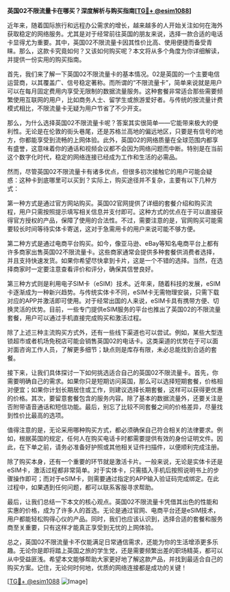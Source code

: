 **英国02不限流量卡在哪买？深度解析与购买指南[[TG💪+ @esim1088](https://t.me/s/esim1088)]**

近年来，随着国际旅行和远程办公需求的增长，越来越多的人开始关注如何在海外获取稳定的网络服务。尤其是对于经常前往英国的朋友来说，选择一款合适的电话卡显得尤为重要。其中，英国02不限流量卡因其性价比高、使用便捷而备受青睐。那么，这款卡究竟如何？又该如何购买呢？本文将从多个角度为你详细解读，并提供一份实用的购买指南。

首先，我们来了解一下英国02不限流量卡的基本情况。02是英国的一个主要电信运营商，以其覆盖广、信号稳定著称。而所谓的“不限流量卡”，简单来说就是用户可以在每月固定费用内享受无限制的数据流量服务。这种套餐非常适合那些需要频繁使用互联网的用户，比如商务人士、留学生或旅游爱好者。与传统的按流量计费模式相比，不限流量卡无疑为用户节省了不少开支。

那么，为什么选择英国02不限流量卡呢？答案其实很简单——它能带来极大的便利性。无论是在伦敦的街头巷尾，还是苏格兰高地的偏远地区，只要是有信号的地方，你都能享受到流畅的上网体验。此外，英国02的网络质量在全球范围内都享有盛誉，这意味着你的通话和视频会议都不会因为网络问题而中断。特别是在当前这个数字化时代，稳定的网络连接已经成为工作和生活的必需品。

然而，尽管英国02不限流量卡有诸多优点，但很多初次接触它的用户可能会疑惑：这种卡到底哪里可以买到？实际上，购买途径并不复杂，主要有以下几种方式：

第一种方式是通过官方网站购买。英国02官网提供了详细的套餐介绍和购买流程，用户只需按照提示填写相关信息并支付即可。这种方式的优点在于可以直接获得官方授权的产品，保障了使用的合法性。不过，需要注意的是，官网购买可能需要较长时间等待实体卡寄送，这对于急需用卡的用户来说可能不够方便。

第二种方式是通过电商平台购买。如今，像亚马逊、eBay等知名电商平台上都有许多商家出售英国02不限流量卡。这些商家通常会提供多种套餐供消费者选择，并且支持快速发货。如果你希望尽快拿到卡片，这是一个不错的选择。当然，在选择商家时一定要注意查看评价和评分，确保其信誉良好。

第三种方式则是利用电子SIM卡（eSIM）技术。近年来，随着科技的发展，eSIM卡逐渐成为一种新兴趋势。与传统实体卡不同，eSIM卡无需物理安装，只需下载对应的APP并激活即可使用。对于经常出国的人来说，eSIM卡具有携带方便、切换灵活的优势。目前，一些专门提供eSIM服务的平台也推出了英国02的不限流量套餐，用户可以通过手机直接完成购买和激活过程。

除了上述三种主流购买方式外，还有一些线下渠道也可以尝试。例如，某些大型连锁超市或者机场免税店可能会销售英国02的电话卡。这类渠道的优势在于可以面对面咨询工作人员，了解更多细节；缺点则是库存有限，未必总能找到合适的套餐。

接下来，让我们具体探讨一下如何挑选适合自己的英国02不限流量卡。首先，你需要明确自己的需求。如果你只是短期访问英国，那么可以选择短期套餐，价格相对便宜；如果你计划长期居住或工作，则建议选择长期套餐，这样可以获得更优惠的价格。其次，要留意套餐包含的服务内容。除了基本的数据流量外，还要关注是否附带语音通话和短信功能。最后，别忘了比较不同套餐之间的价格差异，尽量找到性价比最高的选项。

值得注意的是，无论采用哪种购买方式，都必须确保自己符合相关的法律要求。例如，根据英国的规定，任何人在购买电话卡时都需要提供有效的身份证明文件。因此，在下单之前，请务必准备好护照或其他相关证件扫描件，以便顺利完成注册。

除了购买本身，还有一个重要的环节就是激活卡片。一般来说，无论是实体卡还是eSIM卡，激活过程都非常简单。对于实体卡，只需插入手机后按照说明书上的步骤操作即可；而对于eSIM卡，则需要通过指定的APP输入验证码完成绑定。在此过程中，如果遇到任何问题，都可以联系客服寻求帮助。

最后，让我们总结一下本文的核心观点。英国02不限流量卡凭借其出色的性能和实惠的价格，成为了许多人的首选。无论是通过官网、电商平台还是eSIM技术，用户都能轻松购得心仪的产品。同时，我们也应该认识到，选择合适的套餐和服务商至关重要，只有这样才能真正享受到无忧的上网体验。

总之，英国02不限流量卡不仅能满足日常通信需求，还能为你的生活增添更多乐趣。无论你是即将踏上英国之旅的学生党，还是需要频繁出差的职场精英，都可以从中受益匪浅。希望本文能够帮助大家更好地了解这款产品，并找到最适合自己的购买方案。记住，无论何时何地，优质的网络连接都是成功的关键！

[[TG💪+ @esim1088](https://t.me/s/esim1088) ![Image](https://i.postimg.cc/4NQfJmqS/Snipaste-2025-05-13-00-14-12.png)]